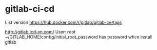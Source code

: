 # gitlab-ci-cd


List version
https://hub.docker.com/r/gitlab/gitlab-ce/tags


http://gitlab.icd-vn.com/
User: root
~/GITLAB_HOME/config/initial_root_password has password when install gitlab